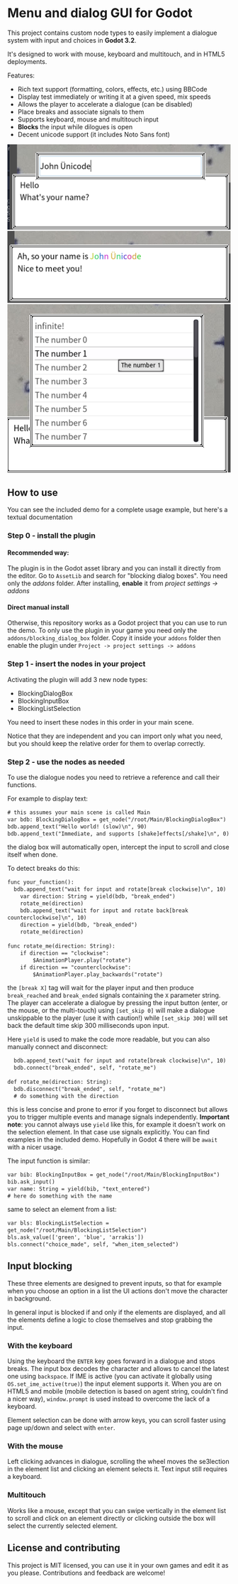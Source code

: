 # Menu and dialog GUI for Godot

This project contains custom node types to easily implement a dialogue system with input and choices in __Godot 3.2__.

It's designed to work with mouse, keyboard and multitouch, and in HTML5 deployments.

Features:

* Rich text support (formatting, colors, effects, etc.) using BBCode
* Display test immediately or writing it at a given speed, mix speeds
* Allows the player to accelerate a dialogue (can be disabled)
* Place breaks and associate signals to them
* Supports keyboard, mouse and multitouch input
* __Blocks__ the input while dilogues is open
* Decent unicode support (it includes Noto Sans font)

![how input is given](screenshots/input.png)
![how text is displayed](screenshots/text.png)
![how a choice is made](screenshots/choice.png)


## How to use

You can see the included demo for a complete usage example, but here's a textual documentation

### Step 0 - install the plugin

#### Recommended way:
The plugin is in the Godot asset library and you can install it directly from the editor. Go to `AssetLib` and search for "blocking dialog boxes". You need only the *addons* folder.
After installing, __enable__ it from *project settings -> addons*

#### Direct manual install
Otherwise, this repository works as a Godot project that you can use to run the demo.
To only use the plugin in your game you need only the `addons/blocking_dialog_box` folder. Copy it inside your `addons` folder then enable the plugin under `Project -> project settings -> addons`

### Step 1 - insert the nodes in your project

Activating the plugin will add 3 new node types:

* BlockingDialogBox
* BlockingInputBox
* BlockingListSelection

You need to insert these nodes in this order in your main scene.

Notice that they are independent and you can import only what you need, but you should keep the relative order for them to overlap correctly.

### Step 2 - use the nodes as needed

To use the dialogue nodes you need to retrieve a reference and call their functions.

For example to display text:

```GDScript
# this assumes your main scene is called Main
var bdb: BlockingDialogBox = get_node("/root/Main/BlockingDialogBox")
bdb.append_text("Hello world! (slow)\n", 90)
bdb.append_text("Immediate, and supports [shake]effects[/shake]\n", 0)
```

the dialog box will automatically open, intercept the input to scroll and close itself when done.

To detect breaks do this:

```GDScript
func your_function():
  bdb.append_text("wait for input and rotate[break clockwise]\n", 10)
	var direction: String = yield(bdb, "break_ended")
	rotate_me(direction)
	bdb.append_text("wait for input and rotate back[break counterclockwise]\n", 10)
	direction = yield(bdb, "break_ended")
	rotate_me(direction)

func rotate_me(direction: String):
	if direction == "clockwise":
		$AnimationPlayer.play("rotate")
	if direction == "counterclockwise":
		$AnimationPlayer.play_backwards("rotate")
```

the `[break X]` tag will wait for the player input and then produce `break_reached` and `break_ended` signals containing the `X` parameter string.
The player can accelerate a dialogue by pressing the input button (enter, or the mouse, or the multi-touch) using `[set_skip 0]` will make a dialogue unskippable to the player (use it with caution!) while `[set_skip 300]` will set back the default time skip 300 milliseconds upon input.

Here `yield` is used to make the code more readable, but you can also manually connect and disconnect:

```GDScript
  bdb.append_text("wait for input and rotate[break clockwise]\n", 10)
  bdb.connect("break_ended", self, "rotate_me")

def rotate_me(direction: String):
  bdb.disconnect("break_ended", self, "rotate_me")
  # do something with the direction
```
this is less concise and prone to error if you forget to disconnect but allows you to trigger multiple events and manage signals independently.
__Important note__: you cannot always use `yield` like this, for example it doesn't work on the selection element. In that case use signals explicitly. You can find examples in the included demo.
Hopefully in Godot 4 there will be `await` with a nicer usage.

The input function is similar:

```GDScript
var bib: BlockingInputBox = get_node("/root/Main/BlockingInputBox")
bib.ask_input()
var name: String = yield(bib, "text_entered")
# here do something with the name
```

same to select an element from a list:

```GDScript
var bls: BlockingListSelection = get_node("/root/Main/BlockingListSelection")
bls.ask_value(['green', 'blue', 'arrakis'])
bls.connect("choice_made", self, "when_item_selected")
```

## Input blocking

These three elements are designed to prevent inputs, so that for example when you choose an option in a list the UI actions don't move the character in background.

In general input is blocked if and only if the elements are displayed, and all the elements define a logic to close themselves and stop grabbing the input.

### With the keyboard
Using the keyboard the `ENTER` key goes forward in a dialogue and stops breaks.
The input box decodes the character and allows to cancel the latest one using `backspace`.
If IME is active (you can activate it globally using `OS.set_ime_active(true)`) the input element supports it.
When you are on HTML5 and mobile (mobile detection is based on agent string, couldn't find a nicer way), `window.prompt` is used instead to overcome the lack of a keyboard.

Element selection can be done with arrow keys, you can scroll faster using page up/down and select with `enter`.

### With the mouse

Left clicking advances in dialogue, scrolling the wheel moves the se3lection in the element list and clicking an element selects it.
Text input still requires a keyboard.

### Multitouch
Works like a mouse, except that you can swipe vertically in the element list to scroll and click on an element directly or clicking outside the box will select the currently selected element.

## License and contributing
This project is MIT licensed, you can use it in your own games and edit it as you please.
Contributions and feedback are welcome!
